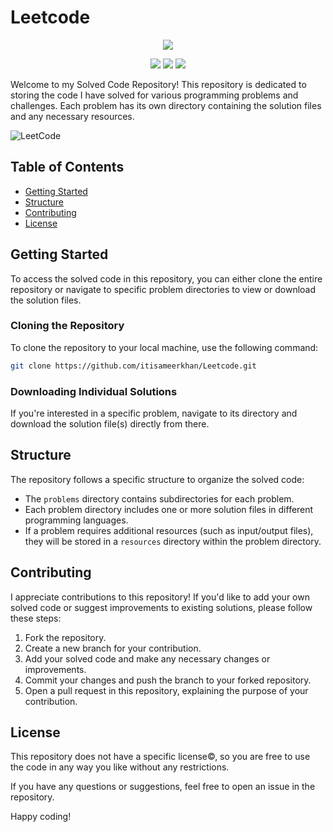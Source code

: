 # Leetcode

<p align="center">
  <img src="https://img.shields.io/badge/Problems%20solved-238-blue" >
</p>

<p align="center">
  <img src="https://img.shields.io/badge/Easy-162-00b8a3" >
  <img src="https://img.shields.io/badge/Medium-70-ffc01e" >
  <img src="https://img.shields.io/badge/Hard-6-ff375f" >
</p>

Welcome to my Solved Code Repository! This repository is dedicated to storing the code I have solved for various programming problems and challenges. Each problem has its own directory containing the solution files and any necessary resources.

![LeetCode](https://theabbie.github.io/blog/assets/leetcode-grinding-guide.jpg)

## Table of Contents

- [Getting Started](#getting-started)
- [Structure](#structure)
- [Contributing](#contributing)
- [License](#license)

## Getting Started

To access the solved code in this repository, you can either clone the entire repository or navigate to specific problem directories to view or download the solution files.

### Cloning the Repository

To clone the repository to your local machine, use the following command:
```bash
git clone https://github.com/itisameerkhan/Leetcode.git
```

### Downloading Individual Solutions

If you're interested in a specific problem, navigate to its directory and download the solution file(s) directly from there.

## Structure

The repository follows a specific structure to organize the solved code:


- The `problems` directory contains subdirectories for each problem.
- Each problem directory includes one or more solution files in different programming languages.
- If a problem requires additional resources (such as input/output files), they will be stored in a `resources` directory within the problem directory.

## Contributing

I appreciate contributions to this repository! If you'd like to add your own solved code or suggest improvements to existing solutions, please follow these steps:

1. Fork the repository.
2. Create a new branch for your contribution.
3. Add your solved code and make any necessary changes or improvements.
4. Commit your changes and push the branch to your forked repository.
5. Open a pull request in this repository, explaining the purpose of your contribution.

## License

This repository does not have a specific license©, so you are free to use the code in any way you like without any restrictions.

If you have any questions or suggestions, feel free to open an issue in the repository.

Happy coding!
